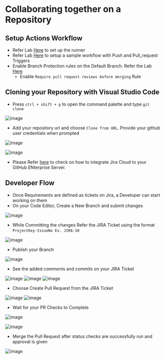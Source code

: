 # Collaborating together on a Repository

## Setup Actions Workflow

- Refer Lab [Here](https://github.com/CanarysAutomations/SAP-Demo/blob/main/Day%20-%202/2.1.Setting-up-selfhosted-runner.md) to set up the runner
- Refer Lab [Here](https://github.com/CanarysAutomations/SAP-Demo/blob/main/Day%20-%202/2.2.Set-up-Actions-Workflow.md) to setup a sample workflow with Push and Pull_request Triggers
- Enable Branch Protection rules on the Default Branch. Refer the Lab [Here](https://github.com/CanarysAutomations/SAP-Demo/blob/main/Day-1/1.2.publishing-changes.md#task-2---create-a-branch-rule-20-minutes)
  - Enable ```Require pull request reviews before merging``` Rule

## Cloning your Repository with Visual Studio Code

- Press ``` ctrl + shift + p ``` to open the command palette and type ```git clone```

![image](https://user-images.githubusercontent.com/67369513/162184406-70a887ac-0d12-4da7-95ea-f2cff2b9ed7b.png)

- Add your repository url and choose ```Clone from URL```. Provide your github user credentials when prompted 

![image](https://user-images.githubusercontent.com/67369513/162185299-ae79dea1-6ba2-4924-a9bc-806c176fc178.png)

![image](https://user-images.githubusercontent.com/67369513/162189664-9a3714dc-7678-448a-9f45-b117c162e14a.png)

- Please Refer [here](https://bigbrassband.atlassian.net/wiki/spaces/GIJDC/pages/91914350/GitHub+Enterprise+Server) to check on how to integrate Jira Cloud to your GitHub ENterprise Server.

## Developer Flow

- Once Requirements are defined as tickets on Jira, a Developer can start working on them 
- On your Code Editor, Create a New Branch and submit changes

![image](https://user-images.githubusercontent.com/67369513/162192257-8a90afa9-dcc7-4ad1-84ca-c07c4824ad29.png)

- While Committing the changes Refer the JIRA Ticket using the format ```ProjectKey-IssueNo Ex. JIRA-10```

![image](https://user-images.githubusercontent.com/67369513/162192921-691bc06c-812f-4033-9fc0-8d61e3d81710.png)

- Publish your Branch 

![image](https://user-images.githubusercontent.com/67369513/162193239-7f0bf416-028f-449d-8c2d-faa30050bc4e.png)

- See the added comments and commits on your JIRA Ticket

![image](https://user-images.githubusercontent.com/67369513/162193451-39360a09-58c6-4efa-be3b-4475dfb7996d.png)
![image](https://user-images.githubusercontent.com/67369513/162193614-9afb3fc5-0ca6-40fa-bac4-a9ceea6a9d22.png)
![image](https://user-images.githubusercontent.com/67369513/162193673-ea29b669-c57f-4574-a346-1f83df7d9d3c.png)

- Choose Create Pull Request from the JIRA Ticket

![image](https://user-images.githubusercontent.com/67369513/162193851-837adb2e-2c5f-419a-bf28-6da1205b0757.png)
![image](https://user-images.githubusercontent.com/67369513/162194047-621ac899-5385-48b6-8477-3fbb1c9cc64c.png)

- Wait for your PR Checks to Complete

![image](https://user-images.githubusercontent.com/67369513/162196439-03e287e6-0a58-42d1-b9ec-0c5793d62367.png)

![image](https://user-images.githubusercontent.com/67369513/162197735-e94cdd8b-855b-4ea4-8dc4-24c8b308b605.png)

- Merge the Pull Request after status checks are successfully run and approval is given

![image](https://user-images.githubusercontent.com/67369513/162197955-088c18d8-84b9-43d4-891b-004e20ecc3f0.png)

